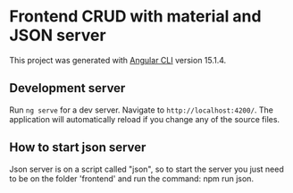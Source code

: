 # Frontend CRUD with material and JSON server

This project was generated with [Angular CLI](https://github.com/angular/angular-cli) version 15.1.4.

## Development server

Run `ng serve` for a dev server. Navigate to `http://localhost:4200/`. The application will automatically reload if you change any of the source files.

## How to start json server

Json server is on a script called "json", so to start the server you just need to be on the folder 'frontend' and run the command: npm run json.
